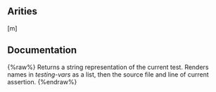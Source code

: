 ## Arities
[m]

## Documentation
{%raw%}
Returns a string representation of the current test.  Renders names
  in *testing-vars* as a list, then the source file and line of
  current assertion.
{%endraw%}
